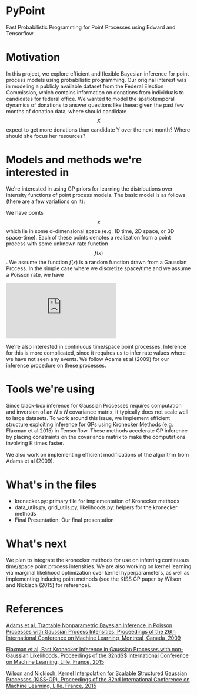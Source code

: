 # PyPoint

Fast Probabilistic Programming for Point Processes using Edward and Tensorflow

# Motivation

In this project, we explore efficient and flexible Bayesian inference for point process models using probabilistic programming. Our original interest was in modeling a publicly available dataset from the Federal Election Commission, which contains information on donations from individuals to candidates for federal office. We wanted to model the spatiotemporal dynamics of donations to answer questions like these: given the past few months of donation data, where should candidate $$X$$ expect to get more donations than candidate Y over the next month? Where should she focus her resources?

# Models and methods we're interested in

We're interested in using GP priors for learning the distributions over intensity functions of point process models. The basic model is as follows (there are a few variations on it): 

We have points $$x$$ which lie in some d-dimensional space (e.g. 1D time, 2D space, or 3D space-time). Each of these points denotes a realization from a point process with some unknown rate function $$f(x)$$. We assume the function $f(x)$ is a random function drawn from a Gaussian Process. In the simple case where we discretize space/time and we assume a Poisson rate, we have

![](https://latex.codecogs.com/gif.latex?%5Cbegin%7Balign*%7D%20f%20%5Csim%20GP%28mu%28x%29%2C%20K%28x%2C%20x%29%29%5C%5C%20y%28x%29%20%5Csim%20Poisson%28f%28x%29%29%20%5Cend%7Balign*%7D)

We're also interested in continuous time/space point processes. Inference for this is more complicated, since it requires us to infer rate values where we have not seen any events. We follow Adams et al (2009) for our inference procedure on these processes.

# Tools we're using

Since black-box inference for Gaussian Processes requires computation and inversion of an $N \times N$ covariance matrix, it typically does not scale well to large datasets. To work around this issue, we implement efficient structure exploiting inference for GPs using Kronecker Methods (e.g. Flaxman et al 2015) in Tensorflow. These methods accelerate GP inference by placing constraints on the covariance matrix to make the computations involving K times faster. 

We also work on implementing efficient modifications of the algorithm from Adams et al (2009).

# What's in the files

- kronecker.py: primary file for implementation of Kronecker methods
- data_utils.py, grid_utils.py, likelihoods.py: helpers for the kronecker methods
- Final Presentation: Our final presentation

# What's next

We plan to integrate the kronecker methods for use on inferring continuous time/space point process intensities. We are also working on kernel learning via marginal likelihood optimization over kernel hyperparameters, as well as implementing inducing point methods (see the KISS GP paper by Wilson and Nickisch (2015) for reference).

# References

[Adams et al, Tractable Nonparametric Bayesian Inference in Poisson Processes with Gaussian Process Intensities, Proceedings of the 26th International Conference on Machine Learning, Montreal, Canada, 2009](https://hips.seas.harvard.edu/files/adams-sgcp-icml-2009.pdf)

[Flaxman et al, Fast Kronecker Inference in Gaussian Processes with non-Gaussian Likelihoods, Proceedings of the 32nd$$ International Conference on Machine Learning, Lille, France, 2015](https://www.cs.cmu.edu/~neill/papers/icml15.pdf)

[Wilson and Nickisch, Kernel Interpolation for Scalable Structured Gaussian Processes (KISS-GP), Proceedings of the 32nd International Conference on Machine Learning, Lille, France, 2015](http://proceedings.mlr.press/v37/wilson15.pdf)
